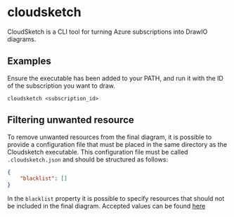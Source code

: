 # cloudsketch

CloudSketch is a CLI tool for turning Azure subscriptions into DrawIO diagrams.

## Examples

Ensure the executable has been added to your PATH, and run it with the ID of the subscription you want to draw.

```terminal
cloudsketch <subscription_id>
```

## Filtering unwanted resource

To remove unwanted resources from the final diagram, it is possible to provide a configuration file that must be placed in the same directory as the Cloudsketch executable. This configuration file must be called `.cloudsketch.json` and should be structured as follows:

```json
{
    "blacklist": []
}
```

In the `blacklist` property it is possible to specify resources that should not be included in the final diagram. Accepted values can be found [here](https://github.com/fremartini/cloudsketch/blob/main/internal/drawio/types/types.go)
